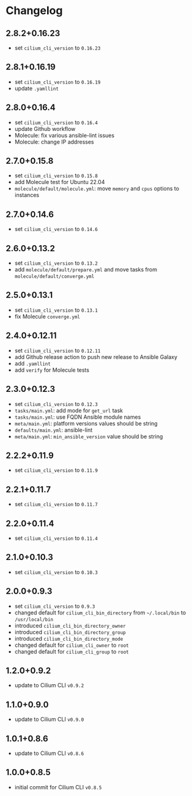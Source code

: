 # Changelog

## 2.8.2+0.16.23

- set `cilium_cli_version` to `0.16.23`

## 2.8.1+0.16.19

- set `cilium_cli_version` to `0.16.19`
- update `.yamllint`

## 2.8.0+0.16.4

- set `cilium_cli_version` to `0.16.4`
- update Github workflow
- Molecule: fix various ansible-lint issues
- Molecule: change IP addresses

## 2.7.0+0.15.8

- set `cilium_cli_version` to `0.15.8`
- add Molecule test for Ubuntu 22.04
- `molecule/default/molecule.yml`: move `memory` and `cpus` options to instances

## 2.7.0+0.14.6

- set `cilium_cli_version` to `0.14.6`

## 2.6.0+0.13.2

- set `cilium_cli_version` to `0.13.2`
- add `molecule/default/prepare.yml` and move tasks from `molecule/default/converge.yml`

## 2.5.0+0.13.1

- set `cilium_cli_version` to `0.13.1`
- fix Molecule `converge.yml`

## 2.4.0+0.12.11

- set `cilium_cli_version` to `0.12.11`
- add Github release action to push new release to Ansible Galaxy
- add `.yamllint`
- add `verify` for Molecule tests

## 2.3.0+0.12.3

- set `cilium_cli_version` to `0.12.3`
- `tasks/main.yml`: add mode for `get_url` task
- `tasks/main.yml`: use FQDN Ansible module names
- `meta/main.yml`: platform versions values should be string
- `defaults/main.yml`: ansible-lint
- `meta/main.yml`: `min_ansible_version` value should be string

## 2.2.2+0.11.9

- set `cilium_cli_version` to `0.11.9`

## 2.2.1+0.11.7

- set `cilium_cli_version` to `0.11.7`

## 2.2.0+0.11.4

- set `cilium_cli_version` to `0.11.4`

## 2.1.0+0.10.3

- set `cilium_cli_version` to `0.10.3`

## 2.0.0+0.9.3

- set `cilium_cli_version` to `0.9.3`
- changed default for `cilium_cli_bin_directory` from `~/.local/bin` to `/usr/local/bin`
- introduced `cilium_cli_bin_directory_owner`
- introduced `cilium_cli_bin_directory_group`
- introduced `cilium_cli_bin_directory_mode`
- changed default for `cilium_cli_owner` to `root`
- changed default for `cilium_cli_group` to `root`

## 1.2.0+0.9.2

- update to Cilium CLI `v0.9.2`

## 1.1.0+0.9.0

- update to Cilium CLI `v0.9.0`

## 1.0.1+0.8.6

- update to Cilium CLI `v0.8.6`

## 1.0.0+0.8.5

- initial commit for Cilium CLI `v0.8.5`
